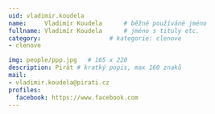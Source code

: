 ```yaml
---
uid: vladimir.koudela
name:     Vladimír Koudela  	# běžně používáné jméno
fullname: Vladimír Koudela  	# jméno s tituly etc.
category:                   # kategorie: clenove
- clenove

img: people/ppp.jpg   # 165 x 220
description: Pirát # kratký popis, max 160 znaků
mail:
- vladimir.koudela@pirati.cz
profiles:
  facebook: https://www.facebook.com
---
```

